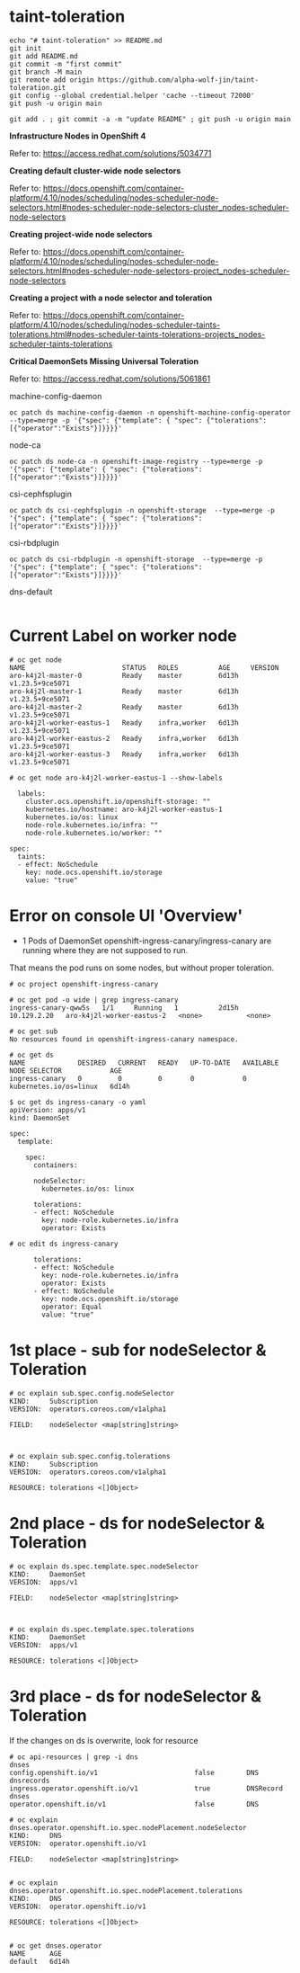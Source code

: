 # taint-toleration

```
echo "# taint-toleration" >> README.md
git init
git add README.md
git commit -m "first commit"
git branch -M main
git remote add origin https://github.com/alpha-wolf-jin/taint-toleration.git
git config --global credential.helper 'cache --timeout 72000'
git push -u origin main

git add . ; git commit -a -m "update README" ; git push -u origin main
```

**Infrastructure Nodes in OpenShift 4**

Refer to: https://access.redhat.com/solutions/5034771


**Creating default cluster-wide node selectors**

Refer to: https://docs.openshift.com/container-platform/4.10/nodes/scheduling/nodes-scheduler-node-selectors.html#nodes-scheduler-node-selectors-cluster_nodes-scheduler-node-selectors


**Creating project-wide node selectors**

Refer to: https://docs.openshift.com/container-platform/4.10/nodes/scheduling/nodes-scheduler-node-selectors.html#nodes-scheduler-node-selectors-project_nodes-scheduler-node-selectors


**Creating a project with a node selector and toleration**

Refer to: https://docs.openshift.com/container-platform/4.10/nodes/scheduling/nodes-scheduler-taints-tolerations.html#nodes-scheduler-taints-tolerations-projects_nodes-scheduler-taints-tolerations


**Critical DaemonSets Missing Universal Toleration**

Refer to: https://access.redhat.com/solutions/5061861

machine-config-daemon
```
oc patch ds machine-config-daemon -n openshift-machine-config-operator  --type=merge -p '{"spec": {"template": { "spec": {"tolerations":[{"operator":"Exists"}]}}}}'
```

node-ca
```
oc patch ds node-ca -n openshift-image-registry --type=merge -p '{"spec": {"template": { "spec": {"tolerations":[{"operator":"Exists"}]}}}}'
```

csi-cephfsplugin
```
oc patch ds csi-cephfsplugin -n openshift-storage  --type=merge -p '{"spec": {"template": { "spec": {"tolerations":[{"operator":"Exists"}]}}}}'
```

csi-rbdplugin
```
oc patch ds csi-rbdplugin -n openshift-storage  --type=merge -p '{"spec": {"template": { "spec": {"tolerations":[{"operator":"Exists"}]}}}}'
```

dns-default
```

```

# Current Label on worker node
```
# oc get node
NAME                        STATUS   ROLES          AGE     VERSION
aro-k4j2l-master-0          Ready    master         6d13h   v1.23.5+9ce5071
aro-k4j2l-master-1          Ready    master         6d13h   v1.23.5+9ce5071
aro-k4j2l-master-2          Ready    master         6d13h   v1.23.5+9ce5071
aro-k4j2l-worker-eastus-1   Ready    infra,worker   6d13h   v1.23.5+9ce5071
aro-k4j2l-worker-eastus-2   Ready    infra,worker   6d13h   v1.23.5+9ce5071
aro-k4j2l-worker-eastus-3   Ready    infra,worker   6d13h   v1.23.5+9ce5071

# oc get node aro-k4j2l-worker-eastus-1 --show-labels

  labels:
    cluster.ocs.openshift.io/openshift-storage: ""
    kubernetes.io/hostname: aro-k4j2l-worker-eastus-1
    kubernetes.io/os: linux
    node-role.kubernetes.io/infra: ""
    node-role.kubernetes.io/worker: ""

spec:
  taints:
  - effect: NoSchedule
    key: node.ocs.openshift.io/storage
    value: "true"

```

# Error on console UI 'Overview'

- 1 Pods of DaemonSet openshift-ingress-canary/ingress-canary are running where they are not supposed to run.

That means the pod runs on some nodes, but without proper toleration.
```
# oc project openshift-ingress-canary

# oc get pod -o wide | grep ingress-canary
ingress-canary-qww5s   1/1     Running   1          2d15h   10.129.2.20   aro-k4j2l-worker-eastus-2   <none>           <none>

# oc get sub
No resources found in openshift-ingress-canary namespace.

# oc get ds
NAME             DESIRED   CURRENT   READY   UP-TO-DATE   AVAILABLE   NODE SELECTOR            AGE
ingress-canary   0         0         0       0            0           kubernetes.io/os=linux   6d14h

$ oc get ds ingress-canary -o yaml
apiVersion: apps/v1
kind: DaemonSet

spec:
  template:

    spec:
      containers:

      nodeSelector:
        kubernetes.io/os: linux

      tolerations:
      - effect: NoSchedule
        key: node-role.kubernetes.io/infra
        operator: Exists

# oc edit ds ingress-canary 

      tolerations:
      - effect: NoSchedule
        key: node-role.kubernetes.io/infra
        operator: Exists
      - effect: NoSchedule
        key: node.ocs.openshift.io/storage
        operator: Equal
        value: "true"

```

# 1st place - sub for nodeSelector & Toleration
```
# oc explain sub.spec.config.nodeSelector
KIND:     Subscription
VERSION:  operators.coreos.com/v1alpha1

FIELD:    nodeSelector <map[string]string>



# oc explain sub.spec.config.tolerations
KIND:     Subscription
VERSION:  operators.coreos.com/v1alpha1

RESOURCE: tolerations <[]Object>

```


# 2nd place - ds for nodeSelector & Toleration
```
# oc explain ds.spec.template.spec.nodeSelector
KIND:     DaemonSet
VERSION:  apps/v1

FIELD:    nodeSelector <map[string]string>



# oc explain ds.spec.template.spec.tolerations
KIND:     DaemonSet
VERSION:  apps/v1

RESOURCE: tolerations <[]Object>

```


# 3rd place - ds for nodeSelector & Toleration

If the changes on ds is overwrite, look for resource
```
# oc api-resources | grep -i dns
dnses                                                     config.openshift.io/v1                        false        DNS
dnsrecords                                                ingress.operator.openshift.io/v1              true         DNSRecord
dnses                                                     operator.openshift.io/v1                      false        DNS

# oc explain dnses.operator.openshift.io.spec.nodePlacement.nodeSelector
KIND:     DNS
VERSION:  operator.openshift.io/v1

FIELD:    nodeSelector <map[string]string>


# oc explain dnses.operator.openshift.io.spec.nodePlacement.tolerations
KIND:     DNS
VERSION:  operator.openshift.io/v1

RESOURCE: tolerations <[]Object>


# oc get dnses.operator
NAME      AGE
default   6d14h



